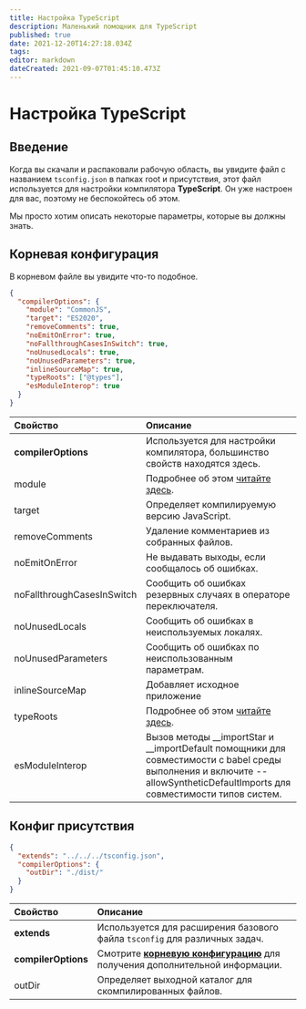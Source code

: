 ```yaml
---
title: Настройка TypeScript
description: Маленький помощник для TypeScript
published: true
date: 2021-12-20T14:27:18.034Z
tags:
editor: markdown
dateCreated: 2021-09-07T01:45:10.473Z
---
```


# Настройка TypeScript

## Введение

Когда вы скачали и распаковали рабочую область, вы увидите файл с названием `tsconfig.json` в папках root и присутствия, этот файл используется для настройки компилятора **TypeScript**. Он уже настроен для вас, поэтому не беспокойтесь об этом.

Мы просто хотим описать некоторые параметры, которые вы должны знать.

## Корневая конфигурация

В корневом файле вы увидите что-то подобное.

```json
{
  "compilerOptions": {
    "module": "CommonJS",
    "target": "ES2020",
    "removeComments": true,
    "noEmitOnError": true,
    "noFallthroughCasesInSwitch": true,
    "noUnusedLocals": true,
    "noUnusedParameters": true,
    "inlineSourceMap": true,
    "typeRoots": ["@types"],
    "esModuleInterop": true
  }
}
```

| Свойство                   | Описание                                                                                                                                                                       |
|:-------------------------- |:------------------------------------------------------------------------------------------------------------------------------------------------------------------------------ |
| **compilerOptions**        | Используется для настройки компилятора, большинство свойств находятся здесь.                                                                                                   |
| module                     | Подробнее об этом [читайте здесь](https://www.typescriptlang.org/docs/handbook/modules.html).                                                                                  |
| target                     | Определяет компилируемую версию JavaScript.                                                                                                                                    |
| removeComments             | Удаление комментариев из собранных файлов.                                                                                                                                     |
| noEmitOnError              | Не выдавать выходы, если сообщалось об ошибках.                                                                                                                                |
| noFallthroughCasesInSwitch | Сообщить об ошибках резервных случаях в операторе переключателя.                                                                                                               |
| noUnusedLocals             | Сообщить об ошибках в неиспользуемых локалях.                                                                                                                                  |
| noUnusedParameters         | Сообщить об ошибках по неиспользованным параметрам.                                                                                                                            |
| inlineSourceMap            | Добавляет исходное приложение                                                                                                                                                  |
| typeRoots                  | Подробнее об этом [читайте здесь](https://www.typescriptlang.org/docs/handbook/tsconfig-json.html#types-typeroots-and-types).                                                  |
| esModuleInterop            | Вызов методы __importStar и __importDefault помощники для совместимости с babel среды выполнения и включите --allowSyntheticDefaultImports для совместимости типов систем. |

## Конфиг присутствия

```json
{
  "extends": "../../../tsconfig.json",
  "compilerOptions": {
    "outDir": "./dist/"
  }
}
```

| Свойство            | Описание                                                                                                                 |
|:------------------- |:------------------------------------------------------------------------------------------------------------------------ |
| **extends**         | Используется для расширения базового файла `tsconfig` для различных задач.                                               |
| **compilerOptions** | Смотрите [**корневую конфигурацию**](/dev/presence/tsconfig#root-configuration) для получения дополнительной информации. |
| outDir              | Определяет выходной каталог для скомпилированных файлов.                                                                 |
